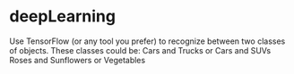 # deepLearning

Use TensorFlow (or any tool you prefer) to recognize between two classes of objects.  These classes could be:
Cars and Trucks or Cars and SUVs
Roses and Sunflowers or Vegetables
